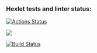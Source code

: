 ### Hexlet tests and linter status:
[![Actions Status](https://github.com/Ramaniuk/qa-auto-engineer-javascript-project-87/actions/workflows/hexlet-check.yml/badge.svg)](https://github.com/Ramaniuk/qa-auto-engineer-javascript-project-87/actions)

<a href="https://codeclimate.com/github/Ramaniuk/qa-auto-engineer-javascript-project-87/maintainability"><img src="https://api.codeclimate.com/v1/badges/ce91e27ce71bb921ab5f/maintainability" /></a>

[![Build Status](https://app.travis-ci.com/Ramaniuk/qa-auto-engineer-javascript-project-87.svg?token=sY4a248xsHfzPB5nsRNy&branch=main)](https://app.travis-ci.com/Ramaniuk/qa-auto-engineer-javascript-project-87)
